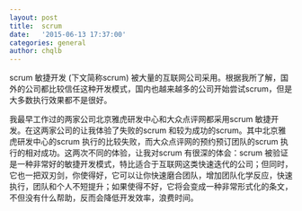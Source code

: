 ```yaml
---
layout: post
title: 	scrum
date: 	'2015-06-13 17:37:00'
categories: general
author: chqlb
---
```


scrum 敏捷开发 (下文简称scrum) 被大量的互联网公司采用。根据我所了解，国外的公司都比较信任这种开发模式，国内也越来越多的公司开始尝试scrum，但是大多数执行效果都不是很好。

我最早工作过的两家公司北京雅虎研发中心和大众点评网都采用scrum 敏捷开发。在这两家公司的让我体验了失败的scrum 和较为成功的scrum。其中北京雅虎研发中心的scrum 执行的比较失败，而大众点评网的预约预订团队的scrum 执行的相对成功。这两次不同的体验，让我对scrum 有很深的体会：scrum 被验证是一种非常好的敏捷开发模式，特比适合于互联网这类快速迭代的公司；但同时，它也一把双刃剑，你使得好，它可以让你快速磨合团队，增加团队化学反应，快速执行，团队和个人不短提升；如果使得不好，它将会变成一种非常形式化的条文，不但没有什么帮助，反而会降低开发效率，浪费时间。




